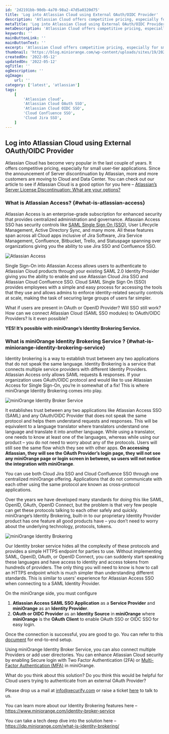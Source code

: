 ```yaml
---
id: '2d2191bb-90db-4a70-98a2-47d5a0320d75'
title: 'Log into Atlassian Cloud using External OAuth/OIDC Provider'
description: 'Atlassian Cloud offers competitive pricing, especially for small user-tiers. Here comes Atlassian Access an enterprise-grade subscription for your SSO needs.'
metaTitle: 'Log into Atlassian Cloud using External OAuth/OIDC Provider'
metaDescription: 'Atlassian Cloud offers competitive pricing, especially for small user-tiers. Here comes Atlassian Access an enterprise-grade subscription for your SSO needs.'
keywords: ''
mainButtonLink: ''
mainButtonText: ''
excerpt: 'Atlassian Cloud offers competitive pricing, especially for small user-tiers. Here comes Atlassian Access an enterprise-grade subscription for your SSO needs.'
thumbnail: 'https://blog.miniorange.com/wp-content/uploads/sites/19/2021/10/atlassian-access.webp'
createdOn: '2022-05-12'
updatedOn: '2022-05-12'
ogTitle: ''
ogDescription: ''
ogImage:
    url: ''
category: ['latest', 'atlassian']
tags:
    [
        'Atlassian cloud',
        'Atlassian Cloud OAuth SSO',
        'Atlassian Cloud OIDC SSO',
        'Cloud Confluence SSO',
        'Cloud Jira SSO',
    ]
---
```


## Log into Atlassian Cloud using External OAuth/OIDC Provider

Atlassian Cloud has become very popular in the last couple of years. It offers competitive pricing, especially for small user-tier applications. Since the announcement of Server discontinuation by Atlassian, more and more customers are moving to Cloud and Data Center. You can check out our article to see if Atlassian Cloud is a good option for you here – [Atlassian’s Server License Discontinuation: What are your options?](https://community.atlassian.com/t5/Atlassian-Cloud-Migration/Atlassian-s-Server-License-Discontinuation-What-are-your-options/ba-p/1635739#)

### What is Atlassian Access? {#what-is-atlassian-access}

Atlassian Access is an enterprise-grade subscription for enhanced security that provides centralized administration and governance. Atlassian Access SSO has security controls like [SAML Single Sign On (SSO)](https://www.atlassian.com/software/access/guide/elements/single-sign-on#how-it-works), User Lifecycle Management, Active Directory Sync, and many more. All these features span across all Cloud apps inclusive of Jira Software, Jira Service Management, Confluence, Bitbucket, Trello, and Statuspage spanning over organizations giving you the ability to use Jira SSO and Confluence SSO.

![Atlassian Access](https://blog.miniorange.com/wp-content/uploads/sites/19/2021/10/atlassian-access.webp)

Single Sign-On into Atlassian Access allows users to authenticate to Atlassian Cloud products through your existing SAML 2.0 Identity Provider giving you the ability to enable and use Atlassian Cloud Jira SSO and Atlassian Cloud Confluence SSO. Cloud SAML Single Sign On (SSO) provides employees with a simple and easy process for accessing the tools that they use and allows admins to enforce identity-related security controls at scale, making the task of securing large groups of users far simpler.

What if users are present in OAuth or OpenID Provider? Will SSO still work? How can we connect Atlassian Cloud (SAML SSO modules) to OAuth/OIDC Providers? Is it even possible?

**YES! It’s possible with miniOrange’s Identity Brokering Service.**

### What is miniOrange Identity Brokering Service ? {#what-is-miniorange-identity-brokering-service}

Identity brokering is a way to establish trust between any two applications that do not speak the same language. Identity Brokering is a service that connects multiple service providers with different Identity Providers. Atlassian Access only allows SAML requests & responses. If your organization uses OAuth/OIDC protocol and would like to use Atlassian Access for Single Sign-On, you’re in somewhat of a fix! This is where miniOrange Identity Brokering comes into play.

![miniOrange Identity Broker Service](https://blog.miniorange.com/wp-content/uploads/sites/19/2021/10/identity-broker-service.webp)

It establishes trust between any two applications like Atlassian Access SSO (SAML) and any OAuth/OIDC Provider that does not speak the same protocol and helps them understand requests and responses. This will be equivalent to a language translator where translators understand one language and translate it into another language. While using a translator, one needs to know at least one of the languages, whereas while using our product – you do not need to worry about any of the protocols. Users will still see the same flow which they see with other apps. **On accessing Atlassian, they will see the OAuth Provider’s login page, they will not see any miniOrange page or login screen in between, so users will not notice the integration with miniOrange**.

You can use both Cloud Jira SSO and Cloud Confluence SSO through one centralized miniOrange offering. Applications that do not communicate with each other using the same protocol are known as cross-protocol applications.

Over the years we have developed many standards for doing this like SAML, OpenID, OAuth, OpenID Connect, but the problem is that very few people can get these protocols talking to each other safely and quickly. miniOrange’s Identity Brokering, built-in to our proprietary Identity Provider product has one feature all good products have – you don’t need to worry about the underlying technology, protocols, tokens.

![miniOrange Identity Brokering](https://blog.miniorange.com/wp-content/uploads/sites/19/2021/10/atlassian-miniorange-identity-brokering.webp)

Our Identity broker service hides all the complexity of these protocols and provides a simple HTTPS endpoint for parties to use. Without implementing SAML, OpenID, OAuth, or OpenID Connect, you can suddenly start speaking these languages and have access to identity and access tokens from hundreds of providers. The only thing you will need to know is how to call an HTTPS endpoint which is much simpler than understanding different standards. This is similar to users’ experience for Atlassian Access SSO when connecting to a SAML Identity Provider.

On the miniOrange side, you must configure

1. **Atlassian Access SAML SSO Application** as a **Service Provider** and **miniOrange** as an **Identity Provider**.
2. **OAuth or OIDC Provider** as an **Identity Source** in **miniOrange** where **miniOrange** is the **OAuth Client** to enable OAuth SSO or OIDC SSO for easy login.

Once the connection is successful, you are good to go. You can refer to this [document](https://idp.miniorange.com/what-is-identity-brokering/) for end-to-end setup.

Using miniOrange Identity Broker Service, you can also connect multiple Providers or add user directories. You can enhance Atlassian Cloud security by enabling Secure login with Two Factor Authentication (2FA) or [Multi-Factor Authentication (MFA)](https://idp.miniorange.com/what-is-identity-brokering/) in miniOrange.

What do you think about this solution? Do you think this would be helpful for Cloud users trying to authenticate from an external OAuth Provider?

Please drop us a mail at info@xecurify.com or raise a ticket [here](https://miniorange.atlassian.net/servicedesk/customer/portal/2) to talk to us.

You can learn more about our Identity Brokering features here – https://www.miniorange.com/identity-broker-service

You can take a tech deep dive into the solution here – https://idp.miniorange.com/what-is-identity-brokering/
